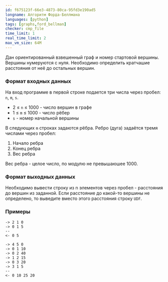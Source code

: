 ```yaml
---
id: f675123f-66e3-4873-80ca-95fd3e190ad5
longname: Алгоритм Форда-Беллмана
languages: [python]
tags: [graphs,ford_bellman]
checker: cmp_file
time_limit: 1
real_time_limit: 2
max_vm_size: 64M
---
```


Дан ориентированный взвешенный граф и номер стартовой вершины.
Вершины нумеруются с нуля.
Необходимо определить кратчашие расстояния от неё до остальных вершин.

### Формат входных данных

На вход программе в первой строке подается три числа через пробел: `n`, `m`, `s`. 

- 2 ≤ `n` ≤ 1000 - число вершин в графе
- 1 ≤ `m` ≤ 1000 - число рёбер
- `s` - номер начальной вершины

В следующих `m` строках задаются рёбра.
Ребро (дуга) задаётся тремя числами через пробел:

1. Начало ребра
2. Конец ребра
3. Вес ребра

Вес ребра - целое число, по модулю не превышаюшее 1000.

### Формат выходных данных

Необходимо вывести строку из n элементов через пробел - расстояния до вершин из заданной.
Если расстояние до какой-то вершины не определено, то выведите вместо этого расстояния строку `UDF`.

### Примеры

```
-> 2 1 0
-> 0 1 5
--
<- 0 5
```

```
-> 4 5 0
-> 0 1 10
-> 0 2 40
-> 1 2 15
-> 0 3 20
-> 3 1 5
--
<- 0 10 25 20
```
